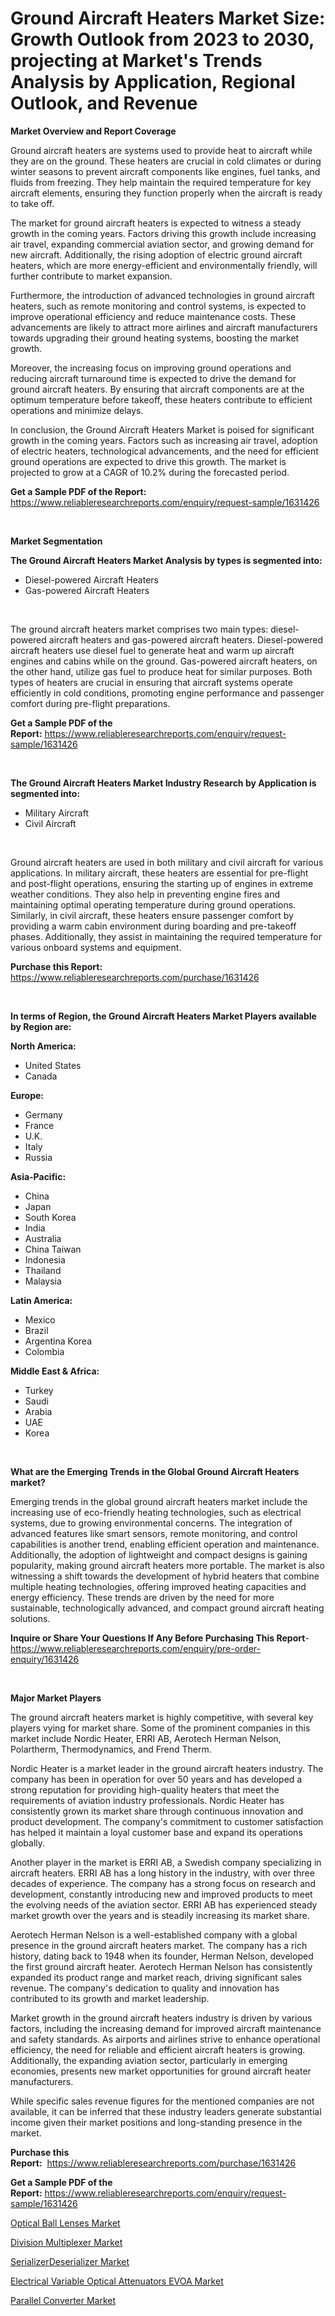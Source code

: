 <p><h1>Ground Aircraft Heaters Market Size: Growth Outlook from 2023 to 2030, projecting at Market's Trends Analysis by Application, Regional Outlook, and Revenue</h1></p><p><strong>Market Overview and Report Coverage</strong></p>
<p><p>Ground aircraft heaters are systems used to provide heat to aircraft while they are on the ground. These heaters are crucial in cold climates or during winter seasons to prevent aircraft components like engines, fuel tanks, and fluids from freezing. They help maintain the required temperature for key aircraft elements, ensuring they function properly when the aircraft is ready to take off.</p><p>The market for ground aircraft heaters is expected to witness a steady growth in the coming years. Factors driving this growth include increasing air travel, expanding commercial aviation sector, and growing demand for new aircraft. Additionally, the rising adoption of electric ground aircraft heaters, which are more energy-efficient and environmentally friendly, will further contribute to market expansion.</p><p>Furthermore, the introduction of advanced technologies in ground aircraft heaters, such as remote monitoring and control systems, is expected to improve operational efficiency and reduce maintenance costs. These advancements are likely to attract more airlines and aircraft manufacturers towards upgrading their ground heating systems, boosting the market growth.</p><p>Moreover, the increasing focus on improving ground operations and reducing aircraft turnaround time is expected to drive the demand for ground aircraft heaters. By ensuring that aircraft components are at the optimum temperature before takeoff, these heaters contribute to efficient operations and minimize delays.</p><p>In conclusion, the Ground Aircraft Heaters Market is poised for significant growth in the coming years. Factors such as increasing air travel, adoption of electric heaters, technological advancements, and the need for efficient ground operations are expected to drive this growth. The market is projected to grow at a CAGR of 10.2% during the forecasted period.</p></p>
<p><strong>Get a Sample PDF of the Report:</strong> <a href="https://www.reliableresearchreports.com/enquiry/request-sample/1631426">https://www.reliableresearchreports.com/enquiry/request-sample/1631426</a></p>
<p>&nbsp;</p>
<p><strong>Market Segmentation</strong></p>
<p><strong>The Ground Aircraft Heaters Market Analysis by types is segmented into:</strong></p>
<p><ul><li>Diesel-powered Aircraft Heaters</li><li>Gas-powered Aircraft Heaters</li></ul></p>
<p>&nbsp;</p>
<p><p>The ground aircraft heaters market comprises two main types: diesel-powered aircraft heaters and gas-powered aircraft heaters. Diesel-powered aircraft heaters use diesel fuel to generate heat and warm up aircraft engines and cabins while on the ground. Gas-powered aircraft heaters, on the other hand, utilize gas fuel to produce heat for similar purposes. Both types of heaters are crucial in ensuring that aircraft systems operate efficiently in cold conditions, promoting engine performance and passenger comfort during pre-flight preparations.</p></p>
<p><strong>Get a Sample PDF of the Report:</strong>&nbsp;<a href="https://www.reliableresearchreports.com/enquiry/request-sample/1631426">https://www.reliableresearchreports.com/enquiry/request-sample/1631426</a></p>
<p>&nbsp;</p>
<p><strong>The Ground Aircraft Heaters Market Industry Research by Application is segmented into:</strong></p>
<p><ul><li>Military Aircraft</li><li>Civil Aircraft</li></ul></p>
<p>&nbsp;</p>
<p><p>Ground aircraft heaters are used in both military and civil aircraft for various applications. In military aircraft, these heaters are essential for pre-flight and post-flight operations, ensuring the starting up of engines in extreme weather conditions. They also help in preventing engine fires and maintaining optimal operating temperature during ground operations. Similarly, in civil aircraft, these heaters ensure passenger comfort by providing a warm cabin environment during boarding and pre-takeoff phases. Additionally, they assist in maintaining the required temperature for various onboard systems and equipment.</p></p>
<p><strong>Purchase this Report:</strong>&nbsp; <a href="https://www.reliableresearchreports.com/purchase/1631426">https://www.reliableresearchreports.com/purchase/1631426</a></p>
<p>&nbsp;</p>
<p><strong>In terms of Region, the Ground Aircraft Heaters Market Players available by Region are:</strong></p>
<p>
    <p> <strong> North America: </strong>
        <ul>
            <li>United States</li>
            <li>Canada</li>
        </ul>
        </p> 
    <p> <strong> Europe: </strong>
        <ul>
            <li>Germany</li>
            <li>France</li>
            <li>U.K.</li>
            <li>Italy</li>
            <li>Russia</li>
        </ul>
        </p> 
    <p> <strong> Asia-Pacific: </strong>
        <ul>
            <li>China</li>
            <li>Japan</li>
            <li>South Korea</li>
            <li>India</li>
            <li>Australia</li>
            <li>China Taiwan</li>
            <li>Indonesia</li>
            <li>Thailand</li>
            <li>Malaysia</li>
        </ul>
        </p> 
    <p> <strong> Latin America: </strong>
        <ul>
            <li>Mexico</li>
            <li>Brazil</li>
            <li>Argentina Korea</li>
            <li>Colombia</li>
        </ul>
        </p> 
    <p> <strong> Middle East & Africa: </strong>
        <ul>
            <li>Turkey</li>
            <li>Saudi</li>
            <li>Arabia</li>
            <li>UAE</li>
            <li>Korea</li>
        </ul>
    </p>
    </p>
<p>&nbsp;</p>
<p><strong>What are the Emerging Trends in the Global Ground Aircraft Heaters market?</strong></p>
<p><p>Emerging trends in the global ground aircraft heaters market include the increasing use of eco-friendly heating technologies, such as electrical systems, due to growing environmental concerns. The integration of advanced features like smart sensors, remote monitoring, and control capabilities is another trend, enabling efficient operation and maintenance. Additionally, the adoption of lightweight and compact designs is gaining popularity, making ground aircraft heaters more portable. The market is also witnessing a shift towards the development of hybrid heaters that combine multiple heating technologies, offering improved heating capacities and energy efficiency. These trends are driven by the need for more sustainable, technologically advanced, and compact ground aircraft heating solutions.</p></p>
<p><strong>Inquire or Share Your Questions If Any Before Purchasing This Report</strong>- <a href="https://www.reliableresearchreports.com/enquiry/pre-order-enquiry/1631426">https://www.reliableresearchreports.com/enquiry/pre-order-enquiry/1631426</a></p>
<p>&nbsp;</p>
<p><strong>Major Market Players</strong></p>
<p><p>The ground aircraft heaters market is highly competitive, with several key players vying for market share. Some of the prominent companies in this market include Nordic Heater, ERRI AB, Aerotech Herman Nelson, Polartherm, Thermodynamics, and Frend Therm. </p><p>Nordic Heater is a market leader in the ground aircraft heaters industry. The company has been in operation for over 50 years and has developed a strong reputation for providing high-quality heaters that meet the requirements of aviation industry professionals. Nordic Heater has consistently grown its market share through continuous innovation and product development. The company's commitment to customer satisfaction has helped it maintain a loyal customer base and expand its operations globally.</p><p>Another player in the market is ERRI AB, a Swedish company specializing in aircraft heaters. ERRI AB has a long history in the industry, with over three decades of experience. The company has a strong focus on research and development, constantly introducing new and improved products to meet the evolving needs of the aviation sector. ERRI AB has experienced steady market growth over the years and is steadily increasing its market share.</p><p>Aerotech Herman Nelson is a well-established company with a global presence in the ground aircraft heaters market. The company has a rich history, dating back to 1948 when its founder, Herman Nelson, developed the first ground aircraft heater. Aerotech Herman Nelson has consistently expanded its product range and market reach, driving significant sales revenue. The company's dedication to quality and innovation has contributed to its growth and market leadership.</p><p>Market growth in the ground aircraft heaters industry is driven by various factors, including the increasing demand for improved aircraft maintenance and safety standards. As airports and airlines strive to enhance operational efficiency, the need for reliable and efficient aircraft heaters is growing. Additionally, the expanding aviation sector, particularly in emerging economies, presents new market opportunities for ground aircraft heater manufacturers.</p><p>While specific sales revenue figures for the mentioned companies are not available, it can be inferred that these industry leaders generate substantial income given their market positions and long-standing presence in the market.</p></p>
<p><strong>Purchase this Report:</strong>&nbsp;&nbsp;<a href="https://www.reliableresearchreports.com/purchase/1631426">https://www.reliableresearchreports.com/purchase/1631426</a></p>
<p></p>
<p><strong>Get a Sample PDF of the Report:</strong>&nbsp;<a href="https://www.reliableresearchreports.com/enquiry/request-sample/1631426">https://www.reliableresearchreports.com/enquiry/request-sample/1631426</a></p>
<p><p><a href="https://medium.com/@dariodooley/optical-ball-lenses-market-analysis-its-cagr-market-segmentation-and-global-industry-overview-cdc672dff1db">Optical Ball Lenses Market</a></p><p><a href="https://medium.com/@drakecorwin2023/division-multiplexer-market-trends-forecast-and-competitive-analysis-to-2030-a3e29fabfc48">Division Multiplexer Market</a></p><p><a href="https://medium.com/@kellielakin_97357/serializerdeserializer-market-competitive-analysis-market-trends-and-forecast-to-2030-5b94d5c300d3">SerializerDeserializer Market</a></p><p><a href="https://medium.com/@ivaschinner/electrical-variable-optical-attenuators-evoa-market-size-market-outlook-and-market-forecast-2023-547b8ec347d5">Electrical Variable Optical Attenuators EVOA Market</a></p><p><a href="https://medium.com/@irmaabshire/parallel-converter-market-size-cagr-trends-2024-2030-81552855270f">Parallel Converter Market</a></p></p>